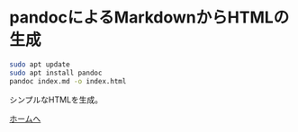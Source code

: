 # pandocによるMarkdownからHTMLの生成

```sh
sudo apt update
sudo apt install pandoc
pandoc index.md -o index.html
```

シンプルなHTMLを生成。

[ホームへ](https://harunachan.com/)
